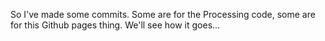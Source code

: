 So I've made some commits. Some are for the Processing code, some are for this Github pages thing. We'll see how it goes...
